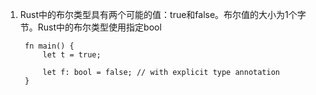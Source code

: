1. Rust中的布尔类型具有两个可能的值：true和false。布尔值的大小为1个字节。Rust中的布尔类型使用指定bool

        fn main() {
            let t = true;

            let f: bool = false; // with explicit type annotation
        }